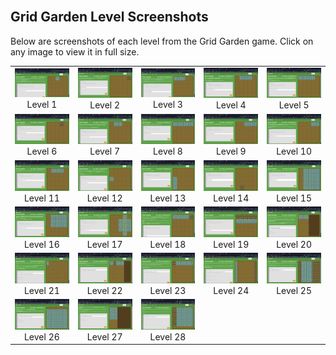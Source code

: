 <br>

## Grid Garden Level Screenshots

Below are screenshots of each level from the Grid Garden game. Click on any image to view it in full size.

<!-- Grid Garden Images -->
<div align="center">
<table>
    <tr>
        <td align="center">
            <a href="./imgs/1.png"><img src="./imgs/1.png" width="120"/></a><br/>Level 1
        </td>
        <td align="center">
            <a href="./imgs/2.png"><img src="./imgs/2.png" width="120"/></a><br/>Level 2
        </td>
        <td align="center">
            <a href="./imgs/3.png"><img src="./imgs/3.png" width="120"/></a><br/>Level 3
        </td>
        <td align="center">
            <a href="./imgs/4.png"><img src="./imgs/4.png" width="120"/></a><br/>Level 4
        </td>
        <td align="center">
            <a href="./imgs/5.png"><img src="./imgs/5.png" width="120"/></a><br/>Level 5
        </td>
    </tr>
    <tr>
        <td align="center">
            <a href="./imgs/6.png"><img src="./imgs/6.png" width="120"/></a><br/>Level 6
        </td>
        <td align="center">
            <a href="./imgs/7.png"><img src="./imgs/7.png" width="120"/></a><br/>Level 7
        </td>
        <td align="center">
            <a href="./imgs/8.png"><img src="./imgs/8.png" width="120"/></a><br/>Level 8
        </td>
        <td align="center">
            <a href="./imgs/9.png"><img src="./imgs/9.png" width="120"/></a><br/>Level 9
        </td>
        <td align="center">
            <a href="./imgs/10.png"><img src="./imgs/10.png" width="120"/></a><br/>Level 10
        </td>
    </tr>
    <tr>
        <td align="center">
            <a href="./imgs/11.png"><img src="./imgs/11.png" width="120"/></a><br/>Level 11
        </td>
        <td align="center">
            <a href="./imgs/12.png"><img src="./imgs/12.png" width="120"/></a><br/>Level 12
        </td>
        <td align="center">
            <a href="./imgs/13.png"><img src="./imgs/13.png" width="120"/></a><br/>Level 13
        </td>
        <td align="center">
            <a href="./imgs/14.png"><img src="./imgs/14.png" width="120"/></a><br/>Level 14
        </td>
        <td align="center">
            <a href="./imgs/15.png"><img src="./imgs/15.png" width="120"/></a><br/>Level 15
        </td>
    </tr>
    <tr>
        <td align="center">
            <a href="./imgs/16.png"><img src="./imgs/16.png" width="120"/></a><br/>Level 16
        </td>
        <td align="center">
            <a href="./imgs/17.png"><img src="./imgs/17.png" width="120"/></a><br/>Level 17
        </td>
        <td align="center">
            <a href="./imgs/18.png"><img src="./imgs/18.png" width="120"/></a><br/>Level 18
        </td>
        <td align="center">
            <a href="./imgs/19.png"><img src="./imgs/19.png" width="120"/></a><br/>Level 19
        </td>
        <td align="center">
            <a href="./imgs/20.png"><img src="./imgs/20.png" width="120"/></a><br/>Level 20
        </td>
    </tr>
    <tr>
        <td align="center">
            <a href="./imgs/21.png"><img src="./imgs/21.png" width="120"/></a><br/>Level 21
        </td>
        <td align="center">
            <a href="./imgs/22.png"><img src="./imgs/22.png" width="120"/></a><br/>Level 22
        </td>
        <td align="center">
            <a href="./imgs/23.png"><img src="./imgs/23.png" width="120"/></a><br/>Level 23
        </td>
        <td align="center">
            <a href="./imgs/24.png"><img src="./imgs/24.png" width="120"/></a><br/>Level 24
        </td>
        <td align="center">
            <a href="./imgs/25.png"><img src="./imgs/25.png" width="120"/></a><br/>Level 25
        </td>
    </tr>
    <tr>
        <td align="center">
            <a href="./imgs/26.png"><img src="./imgs/26.png" width="120"/></a><br/>Level 26
        </td>
        <td align="center">
            <a href="./imgs/27.png"><img src="./imgs/27.png" width="120"/></a><br/>Level 27
        </td>
        <td align="center">
            <a href="./imgs/28.png"><img src="./imgs/28.png" width="120"/></a><br/>Level 28
        </td>
        <td></td>
        <td></td>
    </tr>
</table>
